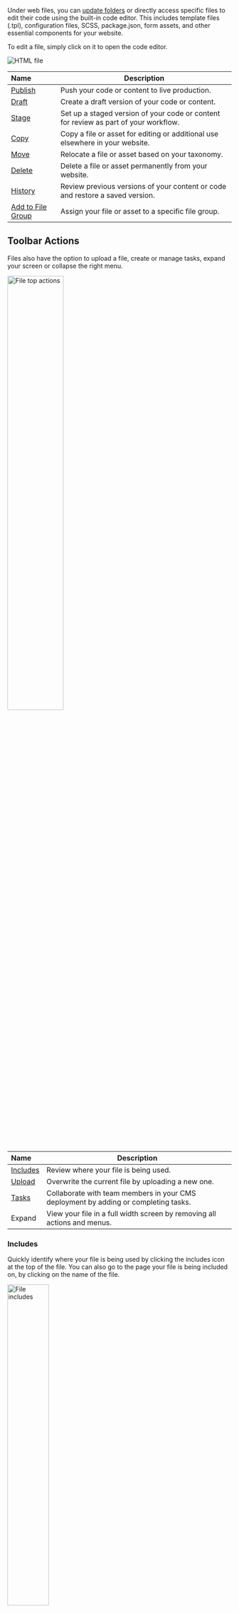 Under web files, you can [update folders](/workspace/websites/folder/update-folder/) or directly access specific files to edit their code using the built-in code editor. This includes template files (.tpl), configuration files, SCSS, package.json, form assets, and other essential components for your website. 

To edit a file, simply click on it to open the code editor.

<p><img src="/static/images/files/html-file.jpg" alt="HTML file"></p>

**Name** | **Description**
:--- | ---
[Publish](/workspace/websites/files/publish) | Push your code or content to live production. 
[Draft](/workspace/websites/files/draft) | Create a draft version of your code or content.
[Stage](/workspace/websites/files/stage) | Set up a staged version of your code or content for review as part of your workflow. 
[Copy](/workspace/websites/files/copy) | Copy a file or asset for editing or additional use elsewhere in your website. 
[Move](/workspace/websites/files/move) | Relocate a file or asset based on your taxonomy.
[Delete](/workspace/websites/files/delete) | Delete a file or asset permanently from your website.
[History](/workspace/websites/files/history) | Review previous versions of your content or code and restore a saved version.
[Add to File Group](/workspace/websites/files/add-to-file-group) | Assign your file or asset to a specific file group.

## Toolbar Actions

Files also have the option to upload a file, create or manage tasks, expand your screen or collapse the right menu.

<p><img src="/static/images/files/file-top-actions.jpg" alt="File top actions" style="width: 50%;"></p>

**Name** | **Description**
:--- | ---
[Includes](#includes) | Review where your file is being used. 
[Upload](#upload) | Overwrite the current file by uploading a new one. 
[Tasks](#tasks) | Collaborate with team members in your CMS deployment by adding or completing tasks.
Expand | View your file in a full width screen by removing all actions and menus.

### Includes

Quickly identify where your file is being used by clicking the includes icon at the top of the file. You can also go to the page your file is being included on, by clicking on the name of the file.

<p><img src="/static/images/files/includes.jpg" alt="File includes" style="width: 43%;"></p>

### Upload Files

By clicking the folder icon in the upper right corner, you can overwrite your current file, by dragging and dropping them via your browser. 

<p><img src="/static/images/files/overwrite-file.jpg" alt="File overwrite" style="width: 43%;"></p>

**Name** | **Description**
:--- | ---
[Upload](/workspace/documents/document/upload/) | Publish your file to your web files.
Upload + Stage | Send your file into a pre-staged status. 
Upload + Save | Send your file and automatically save your code or content, but it will not publish it live.

### Tasks

Collaborate with team members by creating, assigning and viewing tasks, sending messages, and managing your task status and details. 

<p><img src="/static/images/websites/file-task.jpg" alt="File task" style="width: 43%;"></p>